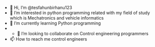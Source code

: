 - 👋 Hi, I’m @tesfahunbirhanu123
- 👀 I’m interested in python programming related with my field of study which is Mechatronics and vehicle informatics
- 🌱 I’m currently learning  Python programming
- - 💞️ I’m looking to collaborate on Control engineering programmers
- 📫 How to reach me control engineers 

<!---
tesfahunbirhanu123/tesfahunbirhanu123 is a ✨ special ✨ repository because its `README.md` (this file) appears on your GitHub profile.
You can click the Preview link to take a look at your changes.
--->
